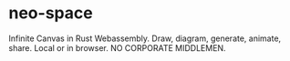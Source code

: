 # neo-space
Infinite Canvas in Rust Webassembly. Draw, diagram, generate, animate, share. Local or in browser. NO CORPORATE MIDDLEMEN.
